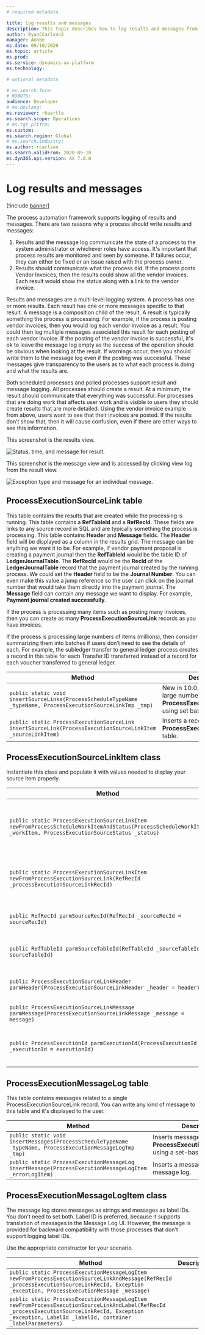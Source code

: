 ```yaml
---
# required metadata

title: Log results and messages
description: This topic describes how to log results and messages from process automation.
author: RyanCCarlson2
manager: AnnBe
ms.date: 09/10/2020
ms.topic: article
ms.prod: 
ms.service: dynamics-ax-platform
ms.technology: 

# optional metadata

# ms.search.form: 
# ROBOTS: 
audience: Developer
# ms.devlang: 
ms.reviewer: rhaertle
ms.search.scope: Operations
# ms.tgt_pltfrm: 
ms.custom:
ms.search.region: Global
# ms.search.industry: 
ms.author: rcarlson
ms.search.validFrom: 2020-09-10
ms.dyn365.ops.version: AX 7.0.0
---
```


# Log results and messages

[!include [banner](../includes/banner.md)]

The process automation framework supports logging of results and messages. There are two reasons why a process should write results and messages:

1. Results and the message log communicate the state of a process to the system administrator or whichever roles have access. It's important that process results are monitored and seen by someone. If failures occur, they can either be fixed or an issue raised with the process owner.
2. Results should communicate what the process did. If the process posts Vendor Invoices, then the results could show all the vendor invoices. Each result would show the status along with a link to the vendor invoice.

Results and messages are a multi-level logging system. A process has one or more results. Each result has one or more messages specific to that result. A message is a composition child of the result. A result is typically something the process is processing. For example, if the process is posting vendor invoices, then you would log each vendor invoice as a result. You could then log multiple messages associated this result for each posting of each vendor invoice. If the posting of the vendor invoice is successful, it's ok to leave the message log empty as the success of the operation should be obvious when looking at the result. If warnings occur, then you should write them to the message log even if the posting was successful. These messages give transparency to the users as to what each process is doing and what the results are.

Both scheduled processes and polled processes support result and message logging. All processes should create a result. At a minimum, the result should communicate that everything was successful. For processes that are doing work that affects user work and is visible to users they should create results that are more detailed. Using the vendor invoice example from above, users want to see that their invoices are posted. If the results don’t show that, then it will cause confusion, even if there are other ways to see this information.

This screenshot is the results view.

![Status, time, and message for result.](media/execution-results.png)

This screenshot is the message view and is accessed by clicking view log from the result view.

![Exception type and message for an individual message.](media/execution-message-log.png)

## ProcessExecutionSourceLink table

This table contains the results that are created while the processing is running. This table contains a **RefTableId** and a **RefRecId**. These fields are links to any source record in SQL and are typically something the process is processing. This table contains **Header** and **Message** fields. The **Header** field will be displayed as a column in the results grid. The message can be anything we want it to be. For example, if vendor payment proposal is creating a payment journal then the **RefTableId** would be the table ID of **LedgerJournalTable**. The **RefRecId** would be the **RecId** of the **LedgerJournalTable** record that the payment journal created by the running process. We could set the **Header** field to be the **Journal Number**. You can even make this value a jump reference so the user can click on the journal number that would take them directly into the payment journal. The **Message** field can contain any message we want to display. For example, **Payment journal created successfully**.

If the process is processing many items such as posting many invoices, then you can create as many **ProcessExecutionSourceLink** records as you have invoices.

If the process is processing large numbers of items (millions), then consider summarizing them into batches if users don’t need to see the details of each. For example, the subledger transfer to general ledger process creates a record in this table for each Transfer ID transferred instead of a record for each voucher transferred to general ledger.

Method | Description
---|---
`public static void insertSourceLinks(ProcessScheduleTypeName _typeName, ProcessExecutionSourceLinkTmp _tmp)` | New in 10.0.14. Inserts a large number of results into **ProcessExecutionSourceLink** using set based insert.
`public static ProcessExecutionSourceLink insertSourceLink(ProcessExecutionSourceLinkItem _sourceLinkItem)` | Inserts a record in the **ProcessExecutionSourceLink** table.

## ProcessExecutionSourceLinkItem class

Instantiate this class and populate it with values needed to display your source item properly.

Method | Description
---|---
`public static ProcessExecutionSourceLinkItem newFromProcessScheduleWorkItemAndStatus(ProcessScheduleWorkItem _workItem, ProcessExecutionSourceStatus _status)` | Use this constructor to create an instance of **ProcessExecutionSourceLinkItem**. This method initializes many of the required fields from the **ProcessScheduleWorkItem** correctly.
`public static ProcessExecutionSourceLinkItem newFromProcessExecutionSourceLink(RefRecId _processExecutionSourceLinkRecId)` | Constructs an instance of **ProcessExecutionSourceLinkItem** initializing the instance using the specified record ID of a **ProcessExecutionSourceLink** record.
`public RefRecId parmSourceRecId(RefRecId _sourceRecId = sourceRecId)` | Set the record ID of the source record. For example, this value could be the record ID of the Vendor Invoice header table.
`public RefTableId parmSourceTableId(RefTableId _sourceTableId = sourceTableId)` | Set the table ID of the source table. For example, this value could be the table ID of the Vendor Invoice header table.
`public ProcessExecutionSourceLinkHeader parmHeader(ProcessExecutionSourceLinkHeader _header = header)` | Set the value for the header field. For the Vendor Invoice posting example, this value could be the invoice number.
`public ProcessExecutionSourceLinkMessage parmMessage(ProcessExecutionSourceLinkMessage _message = message)` | Set the message. This value could be something like **Posting successful**.
`public ProcessExecutionId parmExecutionId(ProcessExecutionId _executionId = executionId)` | Sets the execution ID. This value was provided via **ProcessScheduleWorkItem** in the **ProcessAutomationTask** interface implementation.

## ProcessExecutionMessageLog table

This table contains messages related to a single ProcessExecutionSourceLink record. You can write any kind of message to this table and it's displayed to the user.

Method | Description
---|---
`public static void insertMessages(ProcessScheduleTypeName _typeName, ProcessExecutionMessageLogTmp _tmp)` | Inserts messages into the **ProcessExecutionMessageLog** using a set-based insert.
`public static ProcessExecutionMessageLog insertMessage(ProcessExecutionMessageLogItem _errorLogItem)` | Inserts a message into the message log.

## ProcessExecutionMessageLogItem class

The message log stores messages as strings and messages as label IDs. You don't need to set both. Label ID is preferred, because it supports translation of messages in the Message Log UI. However, the message is provided for backward compatibility with those processes that don’t support logging label IDs.

Use the appropriate constructor for your scenario.

Method | Description
---|---
`public static ProcessExecutionMessageLogItem newFromProcessExecutionSourceLinkAndMessage(RefRecId _processExecutionSourceLinkRecId, Exception _exception, ProcessExecutionMessage _message)` |
`public static ProcessExecutionMessageLogItem newFromProcessExecutionSourceLinkAndLabel(RefRecId _processExecutionSourceLinkRecId, Exception _exception, LabelId _labelId, container _labelParameters)` |
